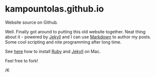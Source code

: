 # kampountolas.github.io

Website source on Github.

Well. Finally got around to putting this old website together. Neat thing about it - powered by [Jekyll](http://jekyllrb.com) and I can use [Markdown](https://daringfireball.net/projects/markdown/) to author my posts. Some cool scripting and nite programming after long time.

See [here](https://learn.cloudcannon.com/jekyll/install-jekyll-on-os-x/) how to install [Ruby](https://www.ruby-lang.org/en/) and [Jekyll](http://jekyllrb.com) on Mac. 

Feel free to fork!

/K
